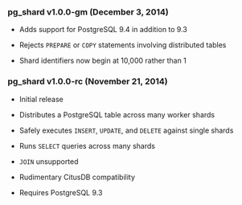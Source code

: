 ### pg_shard v1.0.0-gm (December 3, 2014) ###

* Adds support for PostgreSQL 9.4 in addition to 9.3

* Rejects `PREPARE` or `COPY` statements involving distributed tables

* Shard identifiers now begin at 10,000 rather than 1

### pg_shard v1.0.0-rc (November 21, 2014) ###

* Initial release

* Distributes a PostgreSQL table across many worker shards

* Safely executes `INSERT`, `UPDATE`, and `DELETE` against single shards

* Runs `SELECT` queries across many shards

* `JOIN` unsupported

* Rudimentary CitusDB compatibility

* Requires PostgreSQL 9.3
